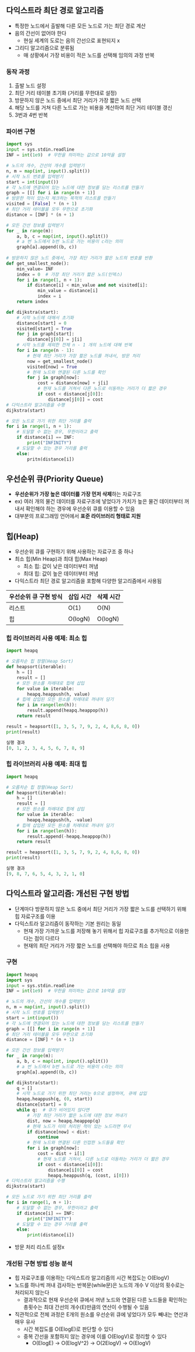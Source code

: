 ## 다익스트라 최단 경로 알고리즘

- 특정한 노드에서 출발해 다른 모든 노드로 가는 최단 경로 계산
- 음의 간선이 없어야 한다
  - 현실 세계의 도로는 음의 간선으로 표현되지 x
- 그리디 알고리즘으로 분류됨
  - 매 상황에서 가장 비용이 적은 노드를 선택해 임의의 과정 반복



### 동작 과정

1. 출발 노드 설정
2. 최단 거리 테이블 초기화 (거리를 무한대로 설정)
3. 방문하지 않은 노드 중에서 최단 거리가 가장 짧은 노드 선택
4. 해당 노드를 거쳐 다른 노드로 가는 비용을 계산하여 최단 거리 테이블 갱신
5. 3번과 4번 반복



### 파이썬 구현

```python
import sys
input = sys.stdin.readline
INF = int(1e9)  # 무한을 의미하는 값으로 10억을 설정

# 노드의 개수, 간선의 개수를 입력받기
n, m = map(int, input().split())
# 시작 노드 번호를 입력받기
start = int(input())
# 각 노드에 연결되어 있는 노드에 대한 정보를 담는 리스트를 만들기
graph = [[] for i in range(n + 1)]
# 방문한 적이 있는지 체크하는 목적의 리스트를 만들기
visited = [False] * (n + 1)
# 최단 거리 테이블을 모두 무한으로 초기화
distance = [INF] * (n + 1)

# 모든 간선 정보를 입력받기
for _ in range(m):
    a, b, c = map(int, input().split())
    # a 번 노드에서 b번 노드로 가는 비용이 c라는 의미
    graph[a].append((b, c))
    
# 방문하지 않은 노드 중에서, 가장 최단 거리가 짧은 노드의 번호를 반환
def get_smallest_node():
	min_value= INF
    index = 0  # 가장 최단 거리가 짧은 노드(인덱스)
    for i in range(1, n + 1):
        if distance[i] < min_value and not visited[i]:
            min_value = distance[i]
            index = i
    return index

def dijkstra(start):
    # 시작 노드에 대해서 초기화
    distance[start] = 0
    visited[start] = True
    for j in graph[start]:
        distance[j[0]] = j[i]
    # 시작 노드를 제외한 전체 n - 1 개의 노드에 대해 반복
    for i in range(n - 1):
        # 현재 최단 거리가 가장 짧은 노드를 꺼내서, 방문 처리
        now = get_smallest_node()
        visited[now] = True
        # 현재 노드와 연결된 다른 노드를 확인
        for j in graph[now]:
            cost = distance[now] + j[i]
            # 현재 노드를 거쳐서 다른 노드로 이동하는 거리가 더 짧은 경우
            if cost < distance[j[0]]:
                distance[j[0]] = cost
# 다익스트라 알고리즘을 수행
dijkstra(start)

# 모든 노드로 가기 위한 최단 거리를 출력
for i in range(1, n + 1):
    # 도달할 수 없는 경우, 무한이라고 출력
    if distance[i] == INF:
        print("INFINITY")
    # 도달할 수 있는 경우 거리를 출력
    else:
        pritn(distance[i])
```





## 우선순위 큐(Priority Queue)

- **우선순위가 가장 높은 데이터를 가장 먼저 삭제**하는 자료구조
- ex) 여러 개의 물건 데이터를 자료구조에 넣었다가 가치가 높은 물건 데이터부터 꺼내서 확인해야 하는 경우에 우선순위 큐를 이용할 수 있음
- 대부분의 프로그래밍 언어에서 **표준 라이브러리 형태로 지원**





## 힙(Heap)

- 우선순위 큐를 구현하기 위해 사용하는 자료구조 중 하나
- 최소 힙(Min Heap)과 최대 힙(Max Heap)
  - 최소 힙: 값이 낮은 데이터부터 꺼냄
  - 최대 힙: 값이 높은 데이터부터 꺼냄
- 다익스트라 최단 경로 알고리즘을 포함해 다양한 알고리즘에서 사용됨

| 우선순위 큐 구현 방식 | 삽입 시간 | 삭제 시간 |
| --------------------- | --------- | --------- |
| 리스트                | O(1)      | O(N)      |
| 힙                    | O(logN)   | O(logN)   |



### 힙 라이브러리 사용 예제: 최소 힙

```python
import heapq

# 오름차순 힙 정렬(Heap Sort)
def heapsort(iterable):
    h = []
    result = []
    # 모든 원소를 차례대로 힙에 삽입
    for value in iterable:
        heapq.heappush(h, value)
    # 힙에 삽입된 모든 원소를 차례대로 꺼내어 담기
    for i in range(len(h)):
        result.append(heapq.heappop(h))
    return result

result = heapsort([1, 3, 5, 7, 9, 2, 4, 8,6, 8, 0])
print(result)

실행 결과
[0, 1, 2, 3, 4, 5, 6, 7, 8, 9]
```



### 힙 라이브러리 사용 예제: 최대 힙

```python
import heapq

# 오름차순 힙 정렬(Heap Sort)
def heapsort(iterable):
    h = []
    result = []
    # 모든 원소를 차례대로 힙에 삽입
    for value in iterable:
        heapq.heappush(h, -value)
    # 힙에 삽입된 모든 원소를 차례대로 꺼내어 담기
    for i in range(len(h)):
        result.append(-heapq.heappop(h))
    return result

result = heapsort([1, 3, 5, 7, 9, 2, 4, 8,6, 8, 0])
print(result)

실행 결과
[9, 8, 7, 6, 5, 4, 3, 2, 1, 0]
```





## 다익스트라 알고리즘: 개선된 구현 방법

- 단계마다 방문하지 않은 노드 중에서 최단 거리가 가장 짧은 노드를 선택하기 위해 힙 자료구조를 이용
- 다익스트라 알고리즘이 동작하는 기본 원리는 동일
  - 현재 가장 가까운 노드를 저장해 놓기 위해서 힙 자료구조를 추가적으로 이용한다는 점이 다르다
  - 현재의 최단 거리가 가장 짧은 노드를 선택해야 하므로 최소 힙을 사용



### 구현

```python
import heapq
import sys
input = sys.stdin.readline
INF = int(1e9)  # 무한을 의미하는 값으로 10억을 설정

# 노드의 개수, 간선의 개수를 입력받기
n, m = map(int, input().split())
# 시작 노드 번호를 입력받기
start = int(input())
# 각 노드에 연결되어 있는 노드에 대한 정보를 담는 리스트를 만들기
graph = [[] for i in range(n + 1)]
# 최단 거리 테이블을 모두 무한으로 초기화
distance = [INF] * (n + 1)

# 모든 간선 정보를 입력받기
for _ in range(m):
    a, b, c = map(int, input().split())
    # a 번 노드에서 b번 노드로 가는 비용이 c라는 의미
    graph[a].append((b, c))

def dijkstra(start):
    q = []
    # 시작 노드로 가기 위한 최단 거리는 0으로 설정하여, 큐에 삽입
    heapq.heappush(q, (0, start))
    distance[start] = 0
    while q:  # 큐가 비어있지 않다면
        # 가장 최단 거리가 짧은 노드에 대한 정보 꺼내기
        dist, now = heapq.heappop(q)
        # 현재 노드가 이미 처리된 적이 있는 노드라면 무시
        if distance[now] < dist:
            continue
        # 현재 노드와 연결된 다른 인접한 노드들을 확인
        for i in graph[now]:
            cost = dist + i[1]
            # 현재 노드를 거쳐서, 다른 노드로 이동하는 거리가 더 짧은 경우
            if cost < distance[i[0]]:
                distance[i[0]] = cost
                heapq.heappush(q, (cost, i[0]))
# 다익스트라 알고리즘을 수행
dijkstra(start)

# 모든 노드로 가기 위한 최단 거리를 출력
for i in range(1, n + 1):
    # 도달할 수 없는 경우, 무한이라고 출력
    if distance[i] == INF:
        print("INFINITY")
    # 도달할 수 있는 경우 거리를 출력
    else:
        print(distance[i])
```

- 방문 처리 리스트 설정x



### 개선된 구현 방법 성능 분석

- 힙 자료구조를 이용하는 다익스트라 알고리즘의 시간 복잡도는 O(ElogV)
- 노드를 하나씩 꺼내 검사하는 반복문(while문)은 노드의 개수 V 이상의 횟수로는 처리되지 않는다
  - 결과적으로 현재 우선순위 큐에서 꺼낸 노드와 연결된 다른 노드들을 확인하는 총횟수는 최대 간선의 개수(E)만큼의 연산이 수행될 수 있음
- 직관적으로 전체 과정은 E개의 원소를 우선순위 큐에 넣었다가 모두 빼내는 연산과 매우 유사
  - 시간 복잡도를 O(ElogE)로 판단할 수 있다
  - 중복 간선을 포함하지 않는 경우에 이를 O(ElogV)로 정리할 수 있다
    - O(ElogE) -> O(ElogV^2) -> O(2ElogV) -> O(ElogV)
